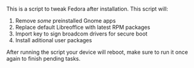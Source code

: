 This is a script to tweak Fedora after installation. This script will:

1. Remove *some* preinstalled Gnome apps
2. Replace default Libreoffice with latest RPM packages
3. Import key to sign broadcom drivers for secure boot
4. Install aditional user packages

After running the script your device will reboot, make sure to run it once again to finish pending tasks.

